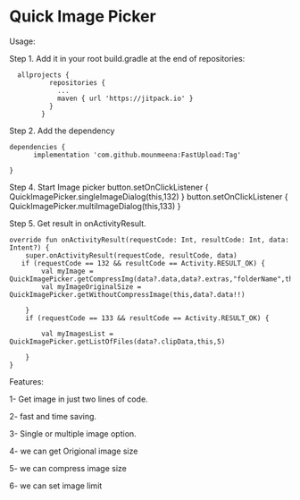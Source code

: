 # Quick Image Picker

Usage:

Step 1. Add it in your root build.gradle at the end of repositories:
            
      allprojects {
              repositories {
                ...
                maven { url 'https://jitpack.io' }
              }
            }


Step 2. Add the dependency

	dependencies {
	      implementation 'com.github.mounmeena:FastUpload:Tag'

	}


Step 4. Start Image picker 
 	button.setOnClickListener { QuickImagePicker.singleImageDialog(this,132) }
        button.setOnClickListener { QuickImagePicker.multiImageDialog(this,133) }

Step 5. Get result in onActivityResult.
    
    override fun onActivityResult(requestCode: Int, resultCode: Int, data: Intent?) {
        super.onActivityResult(requestCode, resultCode, data)
       if (requestCode == 132 && resultCode == Activity.RESULT_OK) {
            val myImage = QuickImagePicker.getCompressImg(data?.data,data?.extras,"folderName",this)
            val myImageOriginalSize = QuickImagePicker.getWithoutCompressImage(this,data?.data!!)

        }
        if (requestCode == 133 && resultCode == Activity.RESULT_OK) {

            val myImagesList = QuickImagePicker.getListOfFiles(data?.clipData,this,5)

        }
    } 

Features:

1- Get image in just two lines of code.

2- fast and time saving.

3- Single or multiple image option.

4- we can get Origional image size

5- we can compress image size

6- we can set image limit
